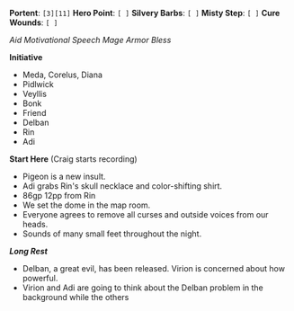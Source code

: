 **Portent**: `[3][11]`
**Hero Point**: `[ ]`
**Silvery Barbs**: `[ ]`
**Misty Step**: `[ ]`
**Cure Wounds**: `[ ]`

*Aid*
*Motivational Speech*
*Mage Armor*
*Bless*

**Initiative**
- Meda, Corelus, Diana
- Pidlwick
- Veyllis
- Bonk
- Friend
- Delban
- Rin
- Adi

**Start Here** (Craig starts recording)
- Pigeon is a new insult.
- Adi grabs Rin's skull necklace and color-shifting shirt.
- 86gp 12pp from Rin
- We set the dome in the map room.
- Everyone agrees to remove all curses and outside voices from our heads.
- Sounds of many small feet throughout the night.

***Long Rest***
- Delban, a great evil, has been released. Virion is concerned about how powerful.
- Virion and Adi are going to think about the Delban problem in the background while the others 
